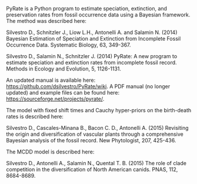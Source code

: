 PyRate is a Python program to estimate speciation, extinction, and preservation rates from fossil occurrence data using a Bayesian framework. The method was described here:

Silvestro D., Schnitzler J., Liow L.H., Antonelli A. and Salamin N. (2014) Bayesian Estimation of Speciation and Extinction from Incomplete Fossil Occurrence Data. Systematic Biology, 63, 349-367.

Silvestro D., Salamin N., Schnitzler J. (2014) PyRate: A new program to estimate speciation and extinction rates from incomplete fossil record. Methods in Ecology and Evolution, 5, 1126-1131.

An updated manual is available here: https://github.com/dsilvestro/PyRate/wiki. A PDF manual (no longer updated) and example files can be found here: https://sourceforge.net/projects/pyrate/.

The model with fixed shift times and Cauchy hyper-priors on the birth-death rates is described here:

Silvestro D., Cascales-Minana B., Bacon C. D., Antonelli A. (2015) Revisiting the origin and diversification of vascular plants through a comprehensive Bayesian analysis of the fossil record. New Phytologist, 207, 425-436.    

The MCDD model is described here: 

Silvestro D., Antonelli A., Salamin N., Quental T. B. (2015) The role of clade competition in the diversification of North American canids. PNAS, 112, 8684-8689.